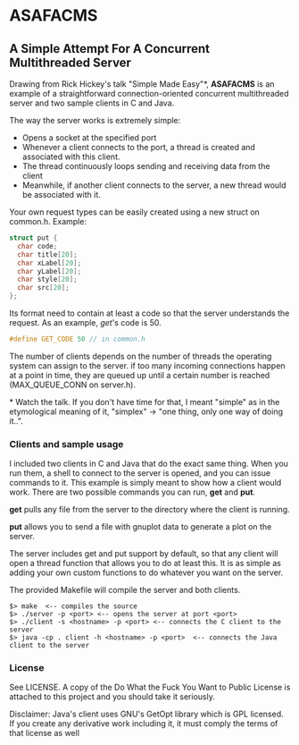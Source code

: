 # ASAFACMS

## A Simple Attempt For A Concurrent Multithreaded Server

Drawing from Rick Hickey's talk "Simple Made Easy"*, **ASAFACMS** is an example of a straightforward connection-oriented concurrent multithreaded server and two sample clients in C and Java. 

The way the server works is extremely simple:

*   Opens a socket at the specified port
*   Whenever a client connects to the port, a thread is created and associated with this client.
*   The thread continuously loops sending and receiving data from the client
*   Meanwhile, if another client connects to the server, a new thread would be associated with it.

Your own request types can be easily created using a new struct on common.h. Example:

```c
struct put {
  char code;
  char title[20]; 
  char xLabel[20]; 
  char yLabel[20]; 
  char style[20]; 
  char src[20]; 
};
```

Its format need to contain at least a code so that the server understands the request. As an example, *get*'s code is 50.

```c
#define GET_CODE 50 // in common.h
```

The number of clients depends on the number of threads the operating system can assign to the server. if too many incoming connections happen at a point in time, they are queued up until a certain number is reached (MAX_QUEUE_CONN on server.h).

\* Watch the talk. If you don't have time for that, I meant "simple" as in the etymological meaning of it, "simplex" -&gt; "one thing, only one way of doing it..".  

### Clients and sample usage

I included two clients in C and Java that do the exact same thing. When you run them, a shell to connect to the server is opened, and you can issue commands to it. This example is simply meant to show how a client would work. There are two possible commands you can run, **get** and **put**. 

**get** pulls any file from the server to the directory where the client is running. 

**put** allows you to send a file with gnuplot data to generate a plot on the server.

The server includes get and put support by default, so that any client will open a thread function that allows you to do at least this. It is as simple as adding your own custom functions to do whatever you want on the server. 

The provided Makefile will compile the server and both clients. 
```
$> make  <-- compiles the source
$> ./server -p <port> <-- opens the server at port <port>
$> ./client -s <hostname> -p <port> <-- connects the C client to the server
$> java -cp . client -h <hostname> -p <port>  <-- connects the Java client to the server 
```

### License

See LICENSE. A copy of the Do What the Fuck You Want to Public License is attached to this project and you should take it seriously.
 
Disclaimer: Java's client uses GNU's GetOpt library which is GPL licensed. If you  create any derivative work including it, it must comply the terms of that license as well
